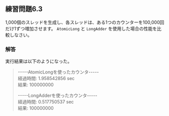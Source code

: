 ## 練習問題6.3

1,000個のスレッドを生成し、各スレッドは、ある1つのカウンターを100,000回だけ1ずつ増加させます。
`AtomicLong` と `LongAdder` を使用した場合の性能を比較しなさい。

### 解答

実行結果は以下のようになった。

>-----AtomicLongを使ったカウンタ-----  
経過時間: 1.958542856 sec  
>結果: 100000000
>
>-----LongAdderを使ったカウンタ-----  
>経過時間: 0.517750537 sec  
>結果: 100000000

